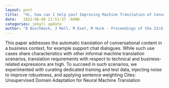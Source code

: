 ```yaml
---
layout: post
title:  "Hi, how can I help you? Improving Machine Translation of Conversational Content in a Business Context"
date:   2022-06-06 21:51:57 -0400
categories: jekyll update
author: "B Buschbeck, J Mell, M Exel, M Huck - Proceedings of the 23rd Annual Conference of , 2022"
---
```

This paper addresses the automatic translation of conversational content in a business context, for example support chat dialogues. While such use cases share characteristics with other informal machine translation scenarios, translation requirements with respect to technical and business-related expressions are high. To succeed in such scenarios, we experimented with curating dedicated training and test data, injecting noise to improve robustness, and applying sentence weighting 
Cites: Unsupervised Domain Adaptation for Neural Machine Translation